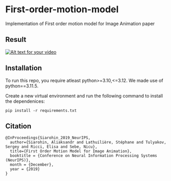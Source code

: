 # First-order-motion-model
Implementation of First order motion model for Image Animation paper

## Result
[![Alt text for your video](URL_of_your_image)]([URL_of_your_video](https://drive.google.com/file/d/14sI4huShOXqt1GYu_OMJAv-smRTBL7E-/view?usp=share_link) "Title of Your Video")

## Installation
To run this repo, you require atleast python>=3.10,<=3.12. We made use of python==3.11.5.

Create a new virtual environment and run the following command to install the dependenices:
```
pip install -r requirements.txt
```

## Citation

```
@InProceedings{Siarohin_2019_NeurIPS,
  author={Siarohin, Aliaksandr and Lathuilière, Stéphane and Tulyakov, Sergey and Ricci, Elisa and Sebe, Nicu},
  title={First Order Motion Model for Image Animation},
  booktitle = {Conference on Neural Information Processing Systems (NeurIPS)},
  month = {December},
  year = {2019}
}
```
